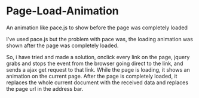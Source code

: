 # Page-Load-Animation
An animation like pace.js to show before the page was completely loaded

I've used pace.js but the problem with pace was, the loading animation was shown after the page was completely loaded.

So, i have tried and made a solution, onclick every link on the page, jquery grabs and stops the event from the browser going direct to the link, and sends a ajax get request to that link. While the page is loading, it shows an animation on the current page. After the page is completely loaded, it replaces the whole current document with the received data and replaces the page url in the address bar.
